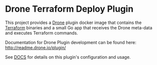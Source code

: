 # Drone Terraform Deploy Plugin

This project provides a [Drone](drone.io) plugin docker image that contains the [Terraform](terraform.io) binaries and a small Go app that receives the Drone meta-data and executes Terraform commands.

Documentation for Drone Plugin development can be found here: http://readme.drone.io/plugin/

See [DOCS](DOCS.md) for details on this plugin's configuration and usage.
